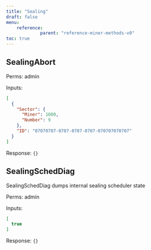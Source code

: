 ```yaml
---
title: "Sealing"
draft: false
menu:
    reference:
             parent: "reference-miner-methods-v0"
toc: true
---
```


## SealingAbort

Perms: admin

Inputs:

```json
[
  {
    "Sector": {
      "Miner": 1000,
      "Number": 9
    },
    "ID": "07070707-0707-0707-0707-070707070707"
  }
]
```

Response: `{}`

## SealingSchedDiag

SealingSchedDiag dumps internal sealing scheduler state

Perms: admin

Inputs:

```json
[
  true
]
```

Response: `{}`
